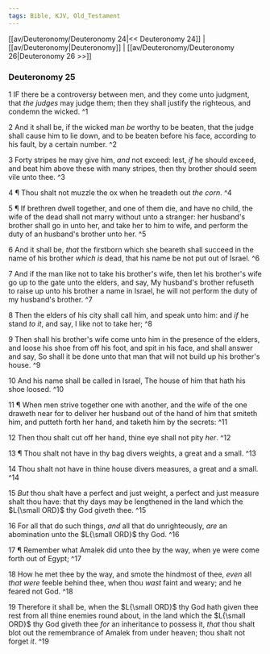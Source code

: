 ```yaml
---
tags: Bible, KJV, Old_Testament
---
```


[[av/Deuteronomy/Deuteronomy 24|<< Deuteronomy 24]] | [[av/Deuteronomy|Deuteronomy]] | [[av/Deuteronomy/Deuteronomy 26|Deuteronomy 26 >>]]

### Deuteronomy 25

1 IF there be a controversy between men, and they come unto judgment, that _the_ _judges_ may judge them; then they shall justify the righteous, and condemn the wicked. ^1

2 And it shall be, if the wicked man _be_ worthy to be beaten, that the judge shall cause him to lie down, and to be beaten before his face, according to his fault, by a certain number. ^2

3 Forty stripes he may give him, _and_ not exceed: lest, _if_ he should exceed, and beat him above these with many stripes, then thy brother should seem vile unto thee. ^3

4 ¶ Thou shalt not muzzle the ox when he treadeth out _the_ _corn_. ^4

5 ¶ If brethren dwell together, and one of them die, and have no child, the wife of the dead shall not marry without unto a stranger: her husband's brother shall go in unto her, and take her to him to wife, and perform the duty of an husband's brother unto her. ^5

6 And it shall be, _that_ the firstborn which she beareth shall succeed in the name of his brother _which_ _is_ dead, that his name be not put out of Israel. ^6

7 And if the man like not to take his brother's wife, then let his brother's wife go up to the gate unto the elders, and say, My husband's brother refuseth to raise up unto his brother a name in Israel, he will not perform the duty of my husband's brother. ^7

8 Then the elders of his city shall call him, and speak unto him: and _if_ he stand _to_ _it_, and say, I like not to take her; ^8

9 Then shall his brother's wife come unto him in the presence of the elders, and loose his shoe from off his foot, and spit in his face, and shall answer and say, So shall it be done unto that man that will not build up his brother's house. ^9

10 And his name shall be called in Israel, The house of him that hath his shoe loosed. ^10

11 ¶ When men strive together one with another, and the wife of the one draweth near for to deliver her husband out of the hand of him that smiteth him, and putteth forth her hand, and taketh him by the secrets: ^11

12 Then thou shalt cut off her hand, thine eye shall not pity _her_. ^12

13 ¶ Thou shalt not have in thy bag divers weights, a great and a small. ^13

14 Thou shalt not have in thine house divers measures, a great and a small. ^14

15 _But_ thou shalt have a perfect and just weight, a perfect and just measure shalt thou have: that thy days may be lengthened in the land which the $L{\small ORD}$ thy God giveth thee. ^15

16 For all that do such things, _and_ all that do unrighteously, _are_ an abomination unto the $L{\small ORD}$ thy God. ^16

17 ¶ Remember what Amalek did unto thee by the way, when ye were come forth out of Egypt; ^17

18 How he met thee by the way, and smote the hindmost of thee, _even_ all _that_ _were_ feeble behind thee, when thou _wast_ faint and weary; and he feared not God. ^18

19 Therefore it shall be, when the $L{\small ORD}$ thy God hath given thee rest from all thine enemies round about, in the land which the $L{\small ORD}$ thy God giveth thee _for_ an inheritance to possess it, _that_ thou shalt blot out the remembrance of Amalek from under heaven; thou shalt not forget _it_. ^19
